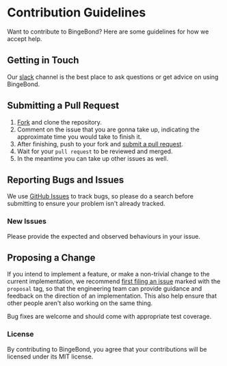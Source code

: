 # Contribution Guidelines

Want to contribute to BingeBond? Here are some guidelines for how we accept help.

## Getting in Touch

Our [slack](https://join.slack.com/t/deltawinterofcode/shared_invite/enQtODAwOTk2OTU3NTUzLTExMzViZTNmN2ZlN2Y2OWM3ZGVkNmRmYmQ1NDdiYjI0MTM3NzdiN2FlODU5MjJiMDMyNDc2MDUyMDExYWI0OGM) channel is the best place to ask questions or get advice on using BingeBond.

## Submitting a Pull Request

1. [Fork](https://github.com/mario-vimal/BingeBond/fork) and clone the repository.
1. Comment on the issue that you are gonna take up, indicating the approximate time you would take to finish it.
1. After finishing, push to your fork and [submit a pull request](https://github.com/mario-vimal/BingeBond/compare).
1. Wait for your `pull request` to be reviewed and merged.
1. In the meantime you can take up other issues as well.

## Reporting Bugs and Issues

 We use [GitHub Issues](https://github.com/mario-vimal/BingeBond/issues) to track bugs, so please do a search before submitting to ensure your problem isn't already tracked.

### New Issues

Please provide the expected and observed behaviours in your issue.

## Proposing a Change

If you intend to implement a feature, or make a non-trivial change to the current implementation, we recommend [first filing an issue](https://github.com/mario-vimal/BingeBond/issues/new) marked with the `proposal` tag, so that the engineering team can provide guidance and feedback on the direction of an implementation.  This also help ensure that other people aren't also working on the same thing.

Bug fixes are welcome and should come with appropriate test coverage.

### License

By contributing to BingeBond, you agree that your contributions will be licensed under its MIT license.